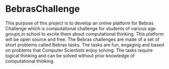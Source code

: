 # BebrasChallenge
This purpose of this project is to develop an online platform for Bebras Challenge which is computational challenge
for students of various age groups,in school to excite them about computational thinking.
This platform will be open source and free.
The Bebras challenges are made of a set of short problems called Bebras tasks. 
The tasks are fun, engaging and based on problems that Computer Scientists enjoy solving. 
The tasks require logical thinking and can be solved without prior knowledge of computational thinking.
